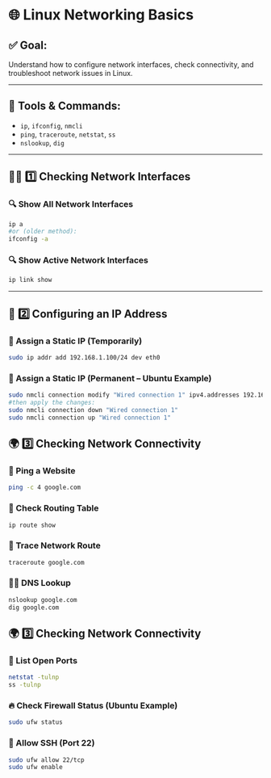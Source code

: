 # 🌐 Linux Networking Basics

## ✅ Goal:
Understand how to configure network interfaces, check connectivity, and troubleshoot network issues in Linux.

---

## 🔧 Tools & Commands:
- `ip`, `ifconfig`, `nmcli`
- `ping`, `traceroute`, `netstat`, `ss`
- `nslookup`, `dig`

---

## 🧑‍🔧 1️⃣ Checking Network Interfaces

### 🔍 Show All Network Interfaces
```bash
ip a
#or (older method):
ifconfig -a
```
### 🔍 Show Active Network Interfaces
```bash
ip link show
```
---

## 📡 2️⃣ Configuring an IP Address
### 📝 Assign a Static IP (Temporarily)
```bash
sudo ip addr add 192.168.1.100/24 dev eth0
```
### 📝 Assign a Static IP (Permanent – Ubuntu Example)
```bash
sudo nmcli connection modify "Wired connection 1" ipv4.addresses 192.168.1.100/24
#then apply the changes:
sudo nmcli connection down "Wired connection 1"
sudo nmcli connection up "Wired connection 1"
```
## 🌍 3️⃣ Checking Network Connectivity
### 🏓 Ping a Website
```bash
ping -c 4 google.com
```
### 📡 Check Routing Table
```bash
ip route show
```
### 🔄 Trace Network Route
```bash
traceroute google.com
```
### 🕵️‍♂️ DNS Lookup
```bash
nslookup google.com
dig google.com
```
## 🌍 3️⃣ Checking Network Connectivity
### 📖 List Open Ports
```bash
netstat -tulnp
ss -tulnp
```
### 🔥 Check Firewall Status (Ubuntu Example)
```bash
sudo ufw status
```
### 🚪 Allow SSH (Port 22)
```bash
sudo ufw allow 22/tcp
sudo ufw enable
```
